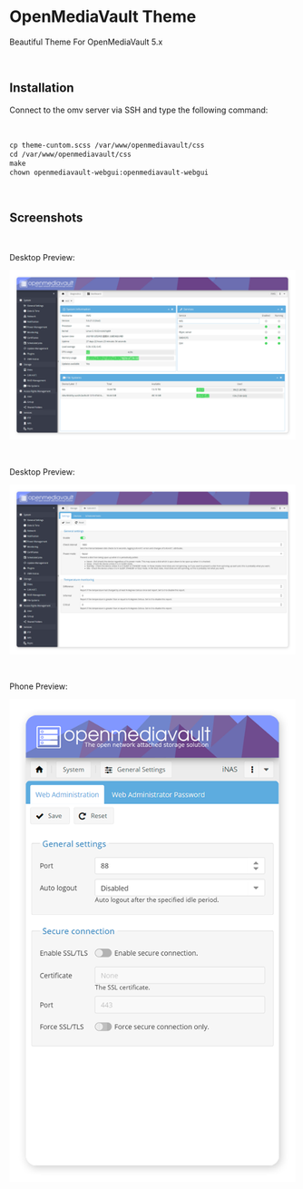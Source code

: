 # OpenMediaVault Theme
Beautiful Theme For OpenMediaVault 5.x

<br/>

## Installation
Connect to the omv server via SSH and type the following command:

<br/>


```shell
cp theme-cuntom.scss /var/www/openmediavault/css
cd /var/www/openmediavault/css
make
chown openmediavault-webgui:openmediavault-webgui
```

<br/>

## Screenshots

<br/>

Desktop Preview:

![Desktop](https://raw.githubusercontent.com/VMatrices/openmediavault-theme/main/Screenshots/desktop1.png)

<br/>

Desktop Preview:

![Desktop](https://raw.githubusercontent.com/VMatrices/openmediavault-theme/main/Screenshots/desktop2.png)

<br/>

Phone Preview:

![Phone](https://raw.githubusercontent.com/VMatrices/openmediavault-theme/main/Screenshots/phone.png)
